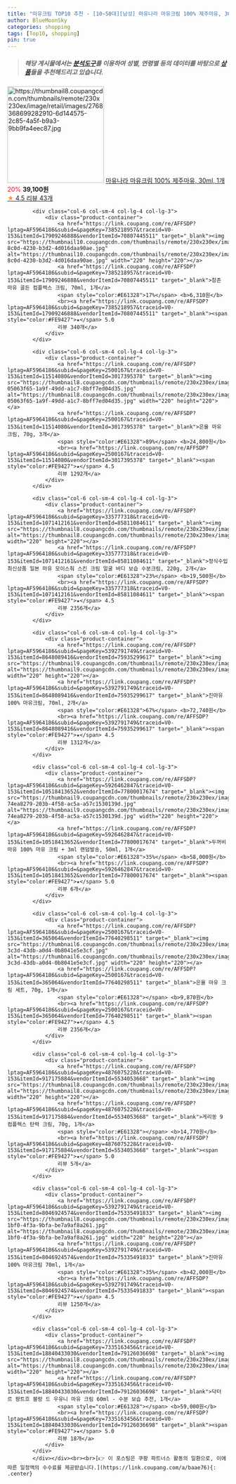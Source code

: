 ```yaml
---
title: "마유크림 TOP10 추천 - [10~50대][남성] 마유나라 마유크림 100% 제주마유, 30ml, 1개"
author: BlueMoonSky
categories: shopping
tags: [Top10, shopping]
pin: true
---
```


> ##### 해당 게시물에서는 [**분석도구**](https://itemscout.io/)를 이용하여 **성별**, **연령별** 등의 데이터를 바탕으로 [**상품**](https://link.coupang.com/a/baae76)들을 추천해드리고 있습니다.
<div class="container"><div class="row">
            <div class="col-6 col-sm-4 col-lg-4 col-lg-3">
                <div class="product-container">
                    <a href="https://link.coupang.com/re/AFFSDP?lptag=AF5964186&subid=&pageKey=6011579336&traceid=V0-153&itemId=10907405118&vendorItemId=78187240453" target="_blank"><img src="https://thumbnail8.coupangcdn.com/thumbnails/remote/230x230ex/image/retail/images/2768368699282910-6d144575-2c85-4a5f-b9a3-9bb9fa4eec87.jpg" alt="https://thumbnail8.coupangcdn.com/thumbnails/remote/230x230ex/image/retail/images/2768368699282910-6d144575-2c85-4a5f-b9a3-9bb9fa4eec87.jpg" width="220" height="220"></a>
                    <a href="https://link.coupang.com/re/AFFSDP?lptag=AF5964186&subid=&pageKey=6011579336&traceid=V0-153&itemId=10907405118&vendorItemId=78187240453" target="_blank">마유나라 마유크림 100% 제주마유, 30ml, 1개</a>
                    <span style="color:#E61328">20%</span> <b>39,100원</b>
                    <br><a href="https://link.coupang.com/re/AFFSDP?lptag=AF5964186&subid=&pageKey=6011579336&traceid=V0-153&itemId=10907405118&vendorItemId=78187240453" target="_blank"><span style="color:#FE9427">★</span> 4.5
                    리뷰 43개</a>
                </div>
            </div>
            
            <div class="col-6 col-sm-4 col-lg-4 col-lg-3">
                <div class="product-container">
                    <a href="https://link.coupang.com/re/AFFSDP?lptag=AF5964186&subid=&pageKey=7385218957&traceid=V0-153&itemId=17909246888&vendorItemId=70807445511" target="_blank"><img src="https://thumbnail10.coupangcdn.com/thumbnails/remote/230x230ex/image/retail/images/2020/06/02/14/4/2276fcc7-8c0d-4230-b3d2-4d016daa90ae.jpg" alt="https://thumbnail10.coupangcdn.com/thumbnails/remote/230x230ex/image/retail/images/2020/06/02/14/4/2276fcc7-8c0d-4230-b3d2-4d016daa90ae.jpg" width="220" height="220"></a>
                    <a href="https://link.coupang.com/re/AFFSDP?lptag=AF5964186&subid=&pageKey=7385218957&traceid=V0-153&itemId=17909246888&vendorItemId=70807445511" target="_blank">참존 마유 골든 컴플렉스 크림, 70ml, 1개</a>
                    <span style="color:#E61328">17%</span> <b>6,310원</b>
                    <br><a href="https://link.coupang.com/re/AFFSDP?lptag=AF5964186&subid=&pageKey=7385218957&traceid=V0-153&itemId=17909246888&vendorItemId=70807445511" target="_blank"><span style="color:#FE9427">★</span> 5.0
                    리뷰 340개</a>
                </div>
            </div>
            
            <div class="col-6 col-sm-4 col-lg-4 col-lg-3">
                <div class="product-container">
                    <a href="https://link.coupang.com/re/AFFSDP?lptag=AF5964186&subid=&pageKey=2500167&traceid=V0-153&itemId=11514080&vendorItemId=3017395378" target="_blank"><img src="https://thumbnail8.coupangcdn.com/thumbnails/remote/230x230ex/image/retail/images/5658073043691964-05063f65-1a9f-49dd-a1c7-8bff7ed04d35.jpg" alt="https://thumbnail8.coupangcdn.com/thumbnails/remote/230x230ex/image/retail/images/5658073043691964-05063f65-1a9f-49dd-a1c7-8bff7ed04d35.jpg" width="220" height="220"></a>
                    <a href="https://link.coupang.com/re/AFFSDP?lptag=AF5964186&subid=&pageKey=2500167&traceid=V0-153&itemId=11514080&vendorItemId=3017395378" target="_blank">은율 마유 크림, 70g, 3개</a>
                    <span style="color:#E61328">89%</span> <b>24,800원</b>
                    <br><a href="https://link.coupang.com/re/AFFSDP?lptag=AF5964186&subid=&pageKey=2500167&traceid=V0-153&itemId=11514080&vendorItemId=3017395378" target="_blank"><span style="color:#FE9427">★</span> 4.5
                    리뷰 1292개</a>
                </div>
            </div>
            
            <div class="col-6 col-sm-4 col-lg-4 col-lg-3">
                <div class="product-container">
                    <a href="https://link.coupang.com/re/AFFSDP?lptag=AF5964186&subid=&pageKey=335777318&traceid=V0-153&itemId=1071412161&vendorItemId=85811084611" target="_blank"><img src="https://thumbnail8.coupangcdn.com/thumbnails/remote/230x230ex/image/vendor_inventory/73c9/c41d7612b7c03b444970c7e2d7cd514fd7f6dfbcf9ce858ded1e7c1e3722.jpg" alt="https://thumbnail8.coupangcdn.com/thumbnails/remote/230x230ex/image/vendor_inventory/73c9/c41d7612b7c03b444970c7e2d7cd514fd7f6dfbcf9ce858ded1e7c1e3722.jpg" width="220" height="220"></a>
                    <a href="https://link.coupang.com/re/AFFSDP?lptag=AF5964186&subid=&pageKey=335777318&traceid=V0-153&itemId=1071412161&vendorItemId=85811084611" target="_blank">정식수입 최신상품 일본 마유 모이스춰 스킨 크림 얼굴 바디 보습 수분크림, 220g, 2개</a>
                    <span style="color:#E61328">23%</span> <b>19,500원</b>
                    <br><a href="https://link.coupang.com/re/AFFSDP?lptag=AF5964186&subid=&pageKey=335777318&traceid=V0-153&itemId=1071412161&vendorItemId=85811084611" target="_blank"><span style="color:#FE9427">★</span> 4.5
                    리뷰 2356개</a>
                </div>
            </div>
            
            <div class="col-6 col-sm-4 col-lg-4 col-lg-3">
                <div class="product-container">
                    <a href="https://link.coupang.com/re/AFFSDP?lptag=AF5964186&subid=&pageKey=5392791749&traceid=V0-153&itemId=8648089416&vendorItemId=75935299617" target="_blank"><img src="https://thumbnail9.coupangcdn.com/thumbnails/remote/230x230ex/image/rs_quotation_api/wxg77hwt/a7047e773edd4247842119a6b37e1b83.jpg" alt="https://thumbnail9.coupangcdn.com/thumbnails/remote/230x230ex/image/rs_quotation_api/wxg77hwt/a7047e773edd4247842119a6b37e1b83.jpg" width="220" height="220"></a>
                    <a href="https://link.coupang.com/re/AFFSDP?lptag=AF5964186&subid=&pageKey=5392791749&traceid=V0-153&itemId=8648089416&vendorItemId=75935299617" target="_blank">진마유 100% 마유크림, 70ml, 2개</a>
                    <span style="color:#E61328">67%</span> <b>72,740원</b>
                    <br><a href="https://link.coupang.com/re/AFFSDP?lptag=AF5964186&subid=&pageKey=5392791749&traceid=V0-153&itemId=8648089416&vendorItemId=75935299617" target="_blank"><span style="color:#FE9427">★</span> 4.5
                    리뷰 1312개</a>
                </div>
            </div>
            
            <div class="col-6 col-sm-4 col-lg-4 col-lg-3">
                <div class="product-container">
                    <a href="https://link.coupang.com/re/AFFSDP?lptag=AF5964186&subid=&pageKey=5926462847&traceid=V0-153&itemId=10518413652&vendorItemId=77800017674" target="_blank"><img src="https://thumbnail9.coupangcdn.com/thumbnails/remote/230x230ex/image/retail/images/2931265768301818-74ea8279-203b-4f58-ac5a-a57c1530139d.jpg" alt="https://thumbnail9.coupangcdn.com/thumbnails/remote/230x230ex/image/retail/images/2931265768301818-74ea8279-203b-4f58-ac5a-a57c1530139d.jpg" width="220" height="220"></a>
                    <a href="https://link.coupang.com/re/AFFSDP?lptag=AF5964186&subid=&pageKey=5926462847&traceid=V0-153&itemId=10518413652&vendorItemId=77800017674" target="_blank">두꺼비마유 100% 마유 크림 + 3ml 랜덤발송, 50ml, 1개</a>
                    <span style="color:#E61328">35%</span> <b>58,000원</b>
                    <br><a href="https://link.coupang.com/re/AFFSDP?lptag=AF5964186&subid=&pageKey=5926462847&traceid=V0-153&itemId=10518413652&vendorItemId=77800017674" target="_blank"><span style="color:#FE9427">★</span> 5.0
                    리뷰 6개</a>
                </div>
            </div>
            
            <div class="col-6 col-sm-4 col-lg-4 col-lg-3">
                <div class="product-container">
                    <a href="https://link.coupang.com/re/AFFSDP?lptag=AF5964186&subid=&pageKey=2500167&traceid=V0-153&itemId=365064&vendorItemId=77640298511" target="_blank"><img src="https://thumbnail6.coupangcdn.com/thumbnails/remote/230x230ex/image/product/image/vendoritem/2019/06/19/3000271627/f378a2c0-3c3d-43db-a0d4-0b8041e5e3cf.jpg" alt="https://thumbnail6.coupangcdn.com/thumbnails/remote/230x230ex/image/product/image/vendoritem/2019/06/19/3000271627/f378a2c0-3c3d-43db-a0d4-0b8041e5e3cf.jpg" width="220" height="220"></a>
                    <a href="https://link.coupang.com/re/AFFSDP?lptag=AF5964186&subid=&pageKey=2500167&traceid=V0-153&itemId=365064&vendorItemId=77640298511" target="_blank">은율 마유 크림 세트, 70g, 1개</a>
                    <span style="color:#E61328"></span> <b>9,870원</b>
                    <br><a href="https://link.coupang.com/re/AFFSDP?lptag=AF5964186&subid=&pageKey=2500167&traceid=V0-153&itemId=365064&vendorItemId=77640298511" target="_blank"><span style="color:#FE9427">★</span> 4.5
                    리뷰 2356개</a>
                </div>
            </div>
            
            <div class="col-6 col-sm-4 col-lg-4 col-lg-3">
                <div class="product-container">
                    <a href="https://link.coupang.com/re/AFFSDP?lptag=AF5964186&subid=&pageKey=4876075228&traceid=V0-153&itemId=917175884&vendorItemId=5534053668" target="_blank"><img src="https://thumbnail8.coupangcdn.com/thumbnails/remote/230x230ex/image/vendor_inventory/6651/36d3fb4a0eb453fc6a2f26f411b3b56f766175d30496ee03a95989998ad7.jpg" alt="https://thumbnail8.coupangcdn.com/thumbnails/remote/230x230ex/image/vendor_inventory/6651/36d3fb4a0eb453fc6a2f26f411b3b56f766175d30496ee03a95989998ad7.jpg" width="220" height="220"></a>
                    <a href="https://link.coupang.com/re/AFFSDP?lptag=AF5964186&subid=&pageKey=4876075228&traceid=V0-153&itemId=917175884&vendorItemId=5534053668" target="_blank">게리쏭 9 컴플렉스 탄력 크림, 70g, 1개</a>
                    <span style="color:#E61328"></span> <b>14,770원</b>
                    <br><a href="https://link.coupang.com/re/AFFSDP?lptag=AF5964186&subid=&pageKey=4876075228&traceid=V0-153&itemId=917175884&vendorItemId=5534053668" target="_blank"><span style="color:#FE9427">★</span> 5.0
                    리뷰 5개</a>
                </div>
            </div>
            
            <div class="col-6 col-sm-4 col-lg-4 col-lg-3">
                <div class="product-container">
                    <a href="https://link.coupang.com/re/AFFSDP?lptag=AF5964186&subid=&pageKey=5392791749&traceid=V0-153&itemId=8046924574&vendorItemId=75335491833" target="_blank"><img src="https://thumbnail8.coupangcdn.com/thumbnails/remote/230x230ex/image/retail/images/2021/04/22/13/8/1226a469-1bf0-4f3a-9bfa-be7a9af8a261.jpg" alt="https://thumbnail8.coupangcdn.com/thumbnails/remote/230x230ex/image/retail/images/2021/04/22/13/8/1226a469-1bf0-4f3a-9bfa-be7a9af8a261.jpg" width="220" height="220"></a>
                    <a href="https://link.coupang.com/re/AFFSDP?lptag=AF5964186&subid=&pageKey=5392791749&traceid=V0-153&itemId=8046924574&vendorItemId=75335491833" target="_blank">진마유 100% 마유크림 70ml, 1개</a>
                    <span style="color:#E61328">35%</span> <b>42,000원</b>
                    <br><a href="https://link.coupang.com/re/AFFSDP?lptag=AF5964186&subid=&pageKey=5392791749&traceid=V0-153&itemId=8046924574&vendorItemId=75335491833" target="_blank"><span style="color:#FE9427">★</span> 4.5
                    리뷰 1250개</a>
                </div>
            </div>
            
            <div class="col-6 col-sm-4 col-lg-4 col-lg-3">
                <div class="product-container">
                    <a href="https://link.coupang.com/re/AFFSDP?lptag=AF5964186&subid=&pageKey=7335163456&traceid=V0-153&itemId=18840433030&vendorItemId=79126036698" target="_blank"><img src="https://thumbnail8.coupangcdn.com/thumbnails/remote/230x230ex/image/vendor_inventory/c25d/37a55c140faae57ba2ddacdb21cd7ac83c0f5a406f2c4da92d1ad5ff7cfc.png" alt="https://thumbnail8.coupangcdn.com/thumbnails/remote/230x230ex/image/vendor_inventory/c25d/37a55c140faae57ba2ddacdb21cd7ac83c0f5a406f2c4da92d1ad5ff7cfc.png" width="220" height="220"></a>
                    <a href="https://link.coupang.com/re/AFFSDP?lptag=AF5964186&subid=&pageKey=7335163456&traceid=V0-153&itemId=18840433030&vendorItemId=79126036698" target="_blank">닥터 르 팡트흐 블랑 드 우유니 마유 크림 60ml - 수분 보습 추천, 1개</a>
                    <span style="color:#E61328"></span> <b>59,000원</b>
                    <br><a href="https://link.coupang.com/re/AFFSDP?lptag=AF5964186&subid=&pageKey=7335163456&traceid=V0-153&itemId=18840433030&vendorItemId=79126036698" target="_blank"><span style="color:#FE9427">★</span> 5.0
                    리뷰 18개</a>
                </div>
            </div>
            </div></div><br><br>[👉 이 포스팅은 쿠팡 파트너스 활동의 일환으로, 이에 따른 일정액의 수수료를 제공받습니다.](https://link.coupang.com/a/baae76){: .center}